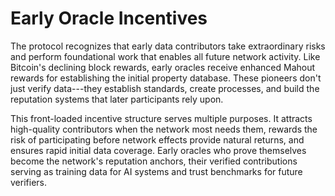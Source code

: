 # Early Oracle Incentives

The protocol recognizes that early data contributors take extraordinary
risks and perform foundational work that enables all future network
activity. Like Bitcoin's declining block rewards, early oracles receive
enhanced Mahout rewards for establishing the initial property database.
These pioneers don't just verify data---they establish standards, create
processes, and build the reputation systems that later participants rely
upon.

This front-loaded incentive structure serves multiple purposes. It
attracts high-quality contributors when the network most needs them,
rewards the risk of participating before network effects provide natural
returns, and ensures rapid initial data coverage. Early oracles who
prove themselves become the network's reputation anchors, their verified
contributions serving as training data for AI systems and trust
benchmarks for future verifiers.
